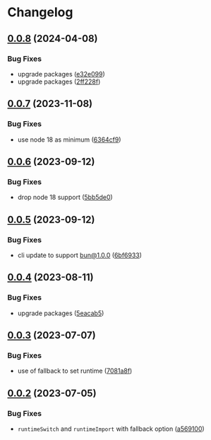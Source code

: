 # Changelog

## [0.0.8](https://github.com/stijnvanhulle/js-runtime/compare/js-runtime-v0.0.7...js-runtime-v0.0.8) (2024-04-08)


### Bug Fixes

* upgrade packages ([e32e099](https://github.com/stijnvanhulle/js-runtime/commit/e32e09993d3e7df1eaccb278b02da3969c88a852))
* upgrade packages ([2ff228f](https://github.com/stijnvanhulle/js-runtime/commit/2ff228fef52ca342f926da528ddb1f3f9a786599))

## [0.0.7](https://github.com/stijnvanhulle/js-runtime/compare/js-runtime-v0.0.6...js-runtime-v0.0.7) (2023-11-08)


### Bug Fixes

* use node 18 as minimum ([6364cf9](https://github.com/stijnvanhulle/js-runtime/commit/6364cf901934e6b4d6390b0e27a33baf9e1ed3d8))

## [0.0.6](https://github.com/stijnvanhulle/js-runtime/compare/js-runtime-v0.0.5...js-runtime-v0.0.6) (2023-09-12)


### Bug Fixes

* drop node 18 support ([5bb5de0](https://github.com/stijnvanhulle/js-runtime/commit/5bb5de03f01698af7992726448345c62ec62f811))

## [0.0.5](https://github.com/stijnvanhulle/js-runtime/compare/js-runtime-v0.0.4...js-runtime-v0.0.5) (2023-09-12)


### Bug Fixes

* cli update to support bun@1.0.0 ([6bf6933](https://github.com/stijnvanhulle/js-runtime/commit/6bf693364e050688e192a0f34b35473f9bf3695e))

## [0.0.4](https://github.com/stijnvanhulle/js-runtime/compare/js-runtime-v0.0.3...js-runtime-v0.0.4) (2023-08-11)


### Bug Fixes

* upgrade packages ([5eacab5](https://github.com/stijnvanhulle/js-runtime/commit/5eacab504f7aa00a03a53610e139e95247f71e32))

## [0.0.3](https://github.com/stijnvanhulle/js-runtime/compare/js-runtime-v0.0.2...js-runtime-v0.0.3) (2023-07-07)


### Bug Fixes

* use of fallback to set runtime ([7081a8f](https://github.com/stijnvanhulle/js-runtime/commit/7081a8f7e207ff9cb1a42e2355ab09be97bab221))

## [0.0.2](https://github.com/stijnvanhulle/js-runtime/compare/js-runtime-v0.0.1...js-runtime-v0.0.2) (2023-07-05)


### Bug Fixes

* `runtimeSwitch` and `runtimeImport` with fallback option ([a569100](https://github.com/stijnvanhulle/js-runtime/commit/a569100f6249af0d56d4411a6a70cb44a51bef28))
